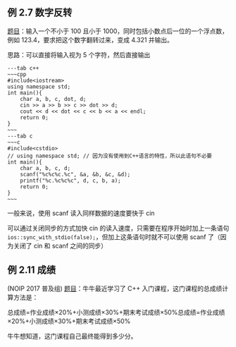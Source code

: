 ## 例 2.7 数字反转

[题目](https://www.luogu.com.cn/problem/P5705)：输入一个不小于 100 且小于 1000，同时包括小数点后一位的一个浮点数，例如 123.4，要求把这个数字翻转过来，变成 4.321 并输出。

思路：可以直接将输入视为 5 个字符，然后直接输出
```tabs
---tab c++
~~~cpp
#include<iostream>
using namespace std;
int main(){
	char a, b, c, dot, d;
	cin >> a >> b >> c >> dot >> d;
	cout << d << dot << c << b << a << endl;
	return 0;
}
~~~
---tab c
~~~c
#include<cstdio>
// using namespace std; // 因为没有使用到C++语言的特性，所以此语句不必要
int main(){
	char a, b, c, d;
	scanf("%c%c%c.%c", &a, &b, &c, &d);
	printf("%c.%c%c%c", d, c, b, a);
	return 0;
}
~~~
```

一般来说，使用 scanf 读入同样数据的速度要快于 cin

可以通过关闭同步的方式加快 cin 的读入速度，只需要在程序开始时加上一条语句 `ios::sync_with_stdio(false);`，但加上这条语句时就不可以使用 scanf 了（因为关闭了 cin 和 scanf 之间的同步）

## 例 2.11 成绩

(NOIP 2017 普及组) [题目](https://www.luogu.com.cn/problem/P3954)：牛牛最近学习了 C++ 入门课程，这门课程的总成绩计算方法是：

总成绩=作业成绩×20%+小测成绩×30%+期末考试成绩×50%总成绩=作业成绩×20%+小测成绩×30%+期末考试成绩×50%

牛牛想知道，这门课程自己最终能得到多少分。